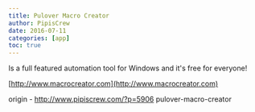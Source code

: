 ```yaml
---
title: Pulover Macro Creator
author: PipisCrew
date: 2016-07-11
categories: [app]
toc: true
---
```


Is a full featured automation tool for Windows and it's free for everyone!

[http://www.macrocreator.com](http://www.macrocreator.com)

origin - http://www.pipiscrew.com/?p=5906 pulover-macro-creator
